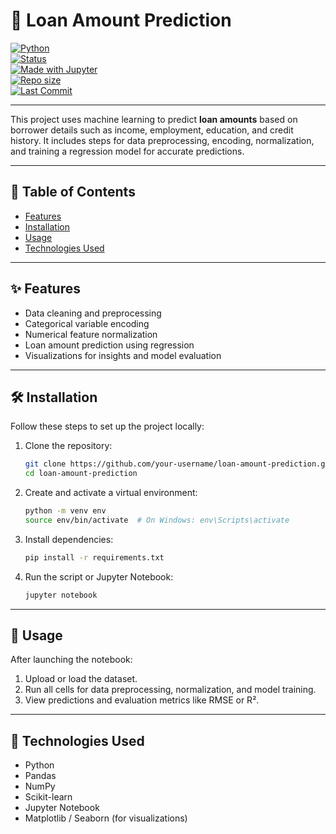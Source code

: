 
# 🏦 Loan Amount Prediction

[![Python](https://img.shields.io/badge/Python-3.8%2B-blue?logo=python)](https://www.python.org/)    
[![Status](https://img.shields.io/badge/Status-Active-brightgreen)]()  
[![Made with Jupyter](https://img.shields.io/badge/Made%20with-Jupyter-orange)](https://jupyter.org/)  
[![Repo size](https://img.shields.io/github/repo-size/Maryam-20/loan-eligibility-prediction)]()  
[![Last Commit](https://img.shields.io/github/last-commit/Maryam-20/loan-eligibility-prediction)]()

---

This project uses machine learning to predict **loan amounts** based on borrower details such as income, employment, education, and credit history. It includes steps for data preprocessing, encoding, normalization, and training a regression model for accurate predictions.

---

## 📑 Table of Contents

- [Features](#features)  
- [Installation](#installation)  
- [Usage](#usage)  
- [Technologies Used](#technologies-used)  

---

## ✨ Features

- Data cleaning and preprocessing  
- Categorical variable encoding  
- Numerical feature normalization  
- Loan amount prediction using regression  
- Visualizations for insights and model evaluation  

---

## 🛠️ Installation

Follow these steps to set up the project locally:

1. Clone the repository:
   ```bash
   git clone https://github.com/your-username/loan-amount-prediction.git
   cd loan-amount-prediction
   ```

2. Create and activate a virtual environment:
   ```bash
   python -m venv env
   source env/bin/activate  # On Windows: env\Scripts\activate
   ```

3. Install dependencies:
   ```bash
   pip install -r requirements.txt
   ```

4. Run the script or Jupyter Notebook:
   ```bash
   jupyter notebook
   ```

---

## 🚀 Usage

After launching the notebook:

1. Upload or load the dataset.
2. Run all cells for data preprocessing, normalization, and model training.
3. View predictions and evaluation metrics like RMSE or R².

---

## 🧰 Technologies Used

- Python  
- Pandas  
- NumPy  
- Scikit-learn  
- Jupyter Notebook  
- Matplotlib / Seaborn (for visualizations)
